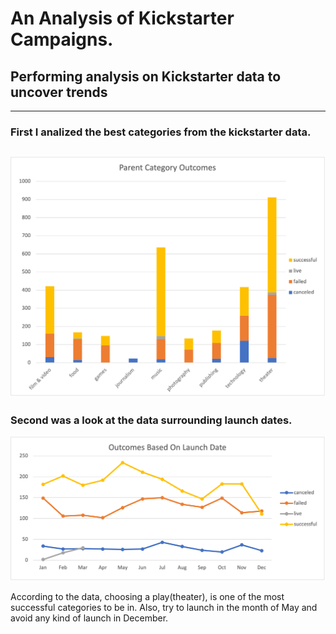 # An Analysis of Kickstarter Campaigns.
## Performing analysis on Kickstarter data to uncover trends
---
###  First I analized the best categories from the kickstarter data.

![category](https://github.com/LaszloCravensworth/kickstarter-analysis/blob/main/Parent%20Category%20Outcomes.png)
---
###  Second was a look at the data surrounding launch dates.

![launch](https://github.com/LaszloCravensworth/kickstarter-analysis/blob/main/Outcomes%20Based%20On%20Launch%20Date.png)

  According to the data, choosing a play(theater), is one of the most successful categories to be in.  Also, try to launch in the month of May and avoid any kind of  launch in December. 
